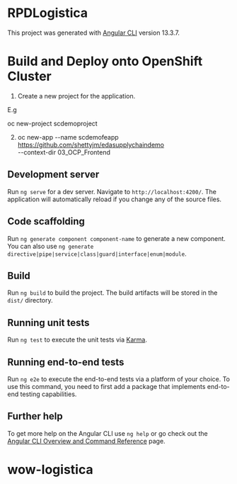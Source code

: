 # RPDLogistica

This project was generated with [Angular CLI](https://github.com/angular/angular-cli) version 13.3.7.

# Build and Deploy onto OpenShift Cluster

 1. Create a new project for the application.

  E.g 

   oc new-project scdemoproject

 2. oc new-app --name scdemofeapp \
https://github.com/shettyjm/edasupplychaindemo \
--context-dir 03_OCP_Frontend

## Development server

Run `ng serve` for a dev server. Navigate to `http://localhost:4200/`. The application will automatically reload if you change any of the source files.

## Code scaffolding

Run `ng generate component component-name` to generate a new component. You can also use `ng generate directive|pipe|service|class|guard|interface|enum|module`.

## Build

Run `ng build` to build the project. The build artifacts will be stored in the `dist/` directory.

## Running unit tests

Run `ng test` to execute the unit tests via [Karma](https://karma-runner.github.io).

## Running end-to-end tests

Run `ng e2e` to execute the end-to-end tests via a platform of your choice. To use this command, you need to first add a package that implements end-to-end testing capabilities.

## Further help

To get more help on the Angular CLI use `ng help` or go check out the [Angular CLI Overview and Command Reference](https://angular.io/cli) page.
# wow-logistica
